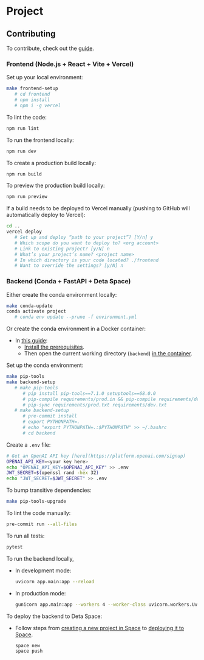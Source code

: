 # Project

## Contributing

To contribute, check out the [guide](./CONTRIBUTING.md).

### Frontend (Node.js + React + Vite + Vercel)

Set up your local environment:

   ```bash
   make frontend-setup
      # cd frontend
      # npm install
      # npm i -g vercel
   ```

To lint the code:

   ```bash
   npm run lint
   ```

To run the frontend locally:

   ```bash
   npm run dev
   ```

To create a production build locally:

   ```bash
   npm run build
   ```

To preview the production build locally:

   ```bash
   npm run preview
   ```

If a build needs to be deployed to Vercel manually (pushing to GitHub will automatically deploy to Vercel):

   ```bash
   cd ..
   vercel deploy
      # Set up and deploy “path to your project”? [Y/n] y
      # Which scope do you want to deploy to? <org account>
      # Link to existing project? [y/N] n
      # What’s your project’s name? <project name>
      # In which directory is your code located? ./frontend
      # Want to override the settings? [y/N] n
   ```

### Backend (Conda + FastAPI + Deta Space)

Either create the conda environment locally:

   ```bash
   make conda-update
   conda activate project
      # conda env update --prune -f environment.yml
   ```

Or create the conda environment in a Docker container:

- In [this guide](https://code.visualstudio.com/docs/devcontainers/containers#_getting-started):
  - [Install the prerequisites](https://code.visualstudio.com/docs/devcontainers/containers#_getting-started).
  - Then open the current working directory (`backend`) [in the container](https://code.visualstudio.com/docs/devcontainers/containers#_quick-start-open-an-existing-folder-in-a-container).

Set up the conda environment:

   ```bash
   make pip-tools
   make backend-setup
      # make pip-tools
         # pip install pip-tools==7.1.0 setuptools==68.0.0
         # pip-compile requirements/prod.in && pip-compile requirements/dev.in
         # pip-sync requirements/prod.txt requirements/dev.txt
      # make backend-setup
         # pre-commit install
         # export PYTHONPATH=.
         # echo "export PYTHONPATH=.:$PYTHONPATH" >> ~/.bashrc
         # cd backend
   ```

Create a `.env` file:

   ```bash
   # Get an OpenAI API key [here](https://platform.openai.com/signup)
   OPENAI_API_KEY=<your key here>
   echo "OPENAI_API_KEY=$OPENAI_API_KEY" >> .env
   JWT_SECRET=$(openssl rand -hex 32)
   echo "JWT_SECRET=$JWT_SECRET" >> .env
   ```

To bump transitive dependencies:

   ```bash
   make pip-tools-upgrade
   ```

To lint the code manually:

   ```bash
   pre-commit run --all-files
   ```

To run all tests:

   ```bash
   pytest
   ```

To run the backend locally,

- In development mode:

   ```bash
   uvicorn app.main:app --reload
   ```

- In production mode:

   ```bash
   gunicorn app.main:app --workers 4 --worker-class uvicorn.workers.UvicornWorker --bind 0.0.0.0
   ```

To deploy the backend to Deta Space:

- Follow steps from [creating a new project in Space](https://fastapi.tiangolo.com/deployment/deta/#create-a-new-project-in-space) to [deploying it to Space](https://fastapi.tiangolo.com/deployment/deta/#check-it).

   ```bash
   space new
   space push
   ```
